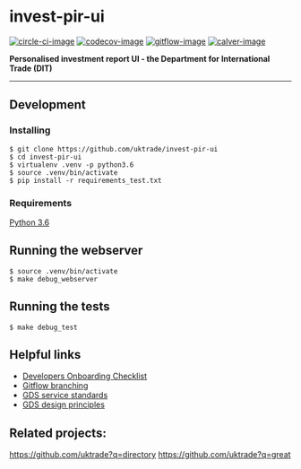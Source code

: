 # invest-pir-ui

[![circle-ci-image]][circle-ci]
[![codecov-image]][codecov]
[![gitflow-image]][gitflow]
[![calver-image]][calver]

**Personalised investment report UI - the Department for International Trade (DIT)**

---

## Development

### Installing
    $ git clone https://github.com/uktrade/invest-pir-ui
    $ cd invest-pir-ui
    $ virtualenv .venv -p python3.6
    $ source .venv/bin/activate
    $ pip install -r requirements_test.txt


### Requirements
[Python 3.6](https://www.python.org/downloads/release/python-368/)

## Running the webserver
    $ source .venv/bin/activate
    $ make debug_webserver

## Running the tests

    $ make debug_test

## Helpful links
* [Developers Onboarding Checklist](https://uktrade.atlassian.net/wiki/spaces/ED/pages/32243946/Developers+onboarding+checklist)
* [Gitflow branching](https://uktrade.atlassian.net/wiki/spaces/ED/pages/737182153/Gitflow+and+releases)
* [GDS service standards](https://www.gov.uk/service-manual/service-standard)
* [GDS design principles](https://www.gov.uk/design-principles)

## Related projects:
https://github.com/uktrade?q=directory
https://github.com/uktrade?q=great

[circle-ci-image]: https://circleci.com/gh/uktrade/directory-cms/tree/master.svg?style=svg
[circle-ci]: https://circleci.com/gh/uktrade/invest-pir-ui/tree/master

[codecov-image]: https://codecov.io/gh/uktrade/invest-pir-ui/branch/master/graph/badge.svg
[codecov]: https://codecov.io/gh/uktrade/invest-pir-ui

[gitflow-image]: https://img.shields.io/badge/Branching%20strategy-gitflow-5FBB1C.svg
[gitflow]: https://www.atlassian.com/git/tutorials/comparing-workflows/gitflow-workflow

[calver-image]: https://img.shields.io/badge/Versioning%20strategy-CalVer-5FBB1C.svg
[calver]: https://calver.org